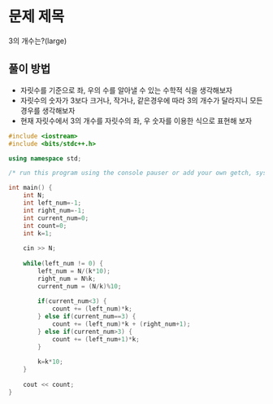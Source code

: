 # 문제 제목
3의 개수는?(large)
## 풀이 방법
- 자릿수를 기준으로 좌, 우의 수를 알아낼 수 있는 수학적 식을 생각해보자
- 자릿수의 숫자가 3보다 크거나, 작거나, 같은경우에 따라 3의 개수가 달라지니 모든 경우를 생각해보자
- 현재 자릿수에서 3의 개수를 자릿수의 좌, 우 숫자를 이용한 식으로 표현해 보자

```C++
#include <iostream>
#include <bits/stdc++.h>

using namespace std; 

/* run this program using the console pauser or add your own getch, system("pause") or input loop */

int main() {
    int N;
    int left_num=-1;
    int right_num=-1;
    int current_num=0;
    int count=0;
    int k=1;
    
    cin >> N;
    
    while(left_num != 0) {
    	left_num = N/(k*10);
    	right_num = N%k;
    	current_num = (N/k)%10;
    	
    	if(current_num<3) {
    		count += (left_num)*k;
    	} else if(current_num==3) {
    		count += (left_num)*k + (right_num+1);
    	} else if(current_num>3) {
    		count += (left_num+1)*k;
    	}
		
    	k=k*10;
    }
   
	cout << count;	    
}
```
